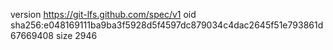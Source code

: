 version https://git-lfs.github.com/spec/v1
oid sha256:e048169111ba9ba3f5928d5f4597dc879034c4dac2645f51e793861d67669408
size 2946
